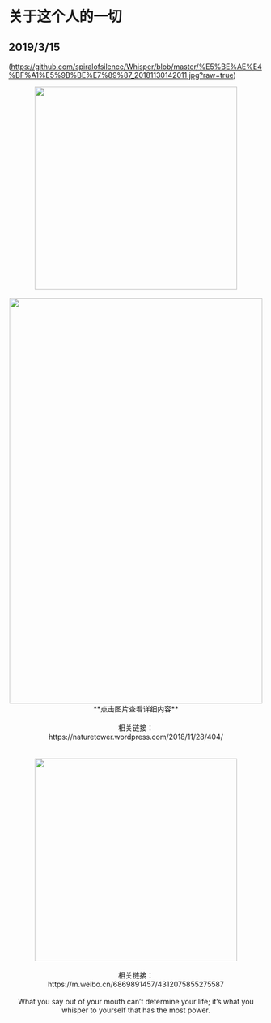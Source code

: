 # 关于这个人的一切
## 2019/3/15
(https://github.com/spiralofsilence/Whisper/blob/master/%E5%BE%AE%E4%BF%A1%E5%9B%BE%E7%89%87_20181130142011.jpg?raw=true)
<br/>
<div align=center> 
<img src="/微信图片_20181130142011.jpg" width="400" height="400">
<br/>
<br/>
<div align=center> 
<img src="/微信图片_20181130142020.jpg" width="500" height="800">
<br/>
<center>**点击图片查看详细内容**</center>
<br/>
<center>相关链接：</center>
<center>https://naturetower.wordpress.com/2018/11/28/404/</center>  

<br/>
<br/>
<div align=center> 
<img src="/保护沈雨轩.png" width="400" height="400">
<br/>
<br/>
<center>相关链接：</center>
<center>https://m.weibo.cn/6869891457/4312075855275587</center>
<br/> 
<center>What you say out of your mouth can’t determine your life; it’s what you whisper to yourself that has the most power.</center>
